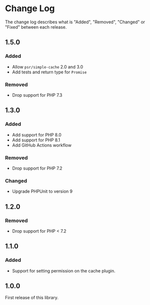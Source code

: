 # Change Log

The change log describes what is "Added", "Removed", "Changed" or "Fixed" between each release.

## 1.5.0

### Added

- Allow `psr/simple-cache` 2.0 and 3.0
- Add tests and return type for `Promise`

### Removed

- Drop support for PHP 7.3

## 1.3.0

### Added

- Add support for PHP 8.0
- Add support for PHP 8.1
- Add GitHub Actions workflow

### Removed

- Drop support for PHP 7.2

### Changed

- Upgrade PHPUnit to version 9

## 1.2.0

### Removed

- Drop support for PHP < 7.2

## 1.1.0

### Added

- Support for setting permission on the cache plugin.

## 1.0.0

First release of this library.
